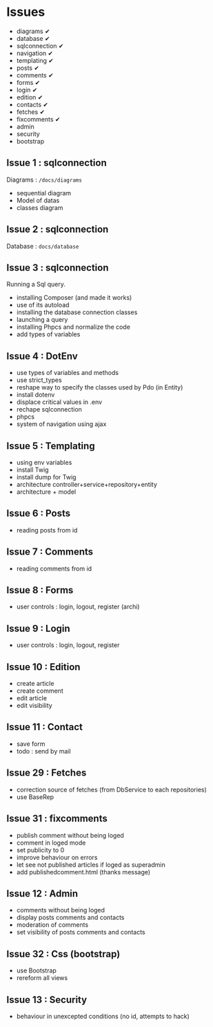 # Issues

- diagrams ✔
- database ✔
- sqlconnection ✔
- navigation ✔
- templating ✔
- posts ✔
- comments ✔
- forms ✔
- login ✔
- edition ✔
- contacts ✔
- fetches ✔
- fixcomments ✔
- admin 
- security 
- bootstrap

## Issue 1 : sqlconnection

Diagrams : `/docs/diagrams`

- sequential diagram
- Model of datas
- classes diagram

## Issue 2 : sqlconnection

Database : `docs/database`

## Issue 3 : sqlconnection

Running a Sql query.

- installing Composer (and made it works)
- use of its autoload
- installing the database connection classes
- launching a query
- installing Phpcs and normalize the code
- add types of variables

## Issue 4 : DotEnv

- use types of variables and methods
- use strict_types
- reshape way to specify the classes used by Pdo (in Entity)
- install dotenv
- displace critical values in .env
- rechape sqlconnection
- phpcs
- system of navigation using ajax

## Issue 5 : Templating
- using env variables
- install Twig
- install dump for Twig
- architecture controller+service+repository+entity
- architecture + model

## Issue 6 : Posts
- reading posts from id

## Issue 7 : Comments
- reading comments from id

## Issue 8 : Forms
- user controls : login, logout, register (archi)

## Issue 9 : Login
- user controls : login, logout, register

## Issue 10 : Edition
- create article
- create comment
- edit article
- edit visibility

## Issue 11 : Contact
- save form
- todo : send by mail

## Issue 29 : Fetches
- correction source of fetches (from DbService to each repositories)
- use BaseRep

## Issue 31 : fixcomments
- publish comment without being loged
- comment in loged mode
- set publicity to 0
- improve behaviour on errors
- let see not published articles if loged as superadmin
- add publishedcomment.html (thanks message)

## Issue 12 : Admin
- comments without being loged
- display posts comments and contacts
- moderation of comments
- set visibility of posts comments and contacts

## Issue 32 : Css (bootstrap)
- use Bootstrap
- rereform all views

## Issue 13 : Security
- behaviour in unexcepted conditions (no id, attempts to hack)
